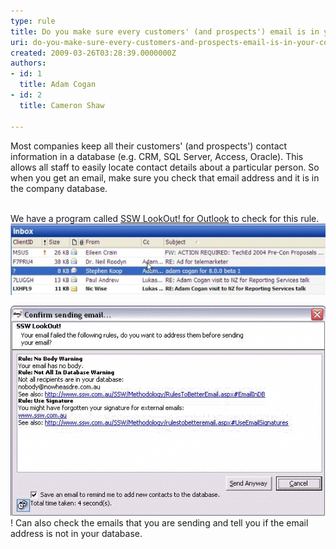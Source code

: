 ```yaml
---
type: rule
title: Do you make sure every customers' (and prospects') email is in your company database?
uri: do-you-make-sure-every-customers-and-prospects-email-is-in-your-company-database
created: 2009-03-26T03:28:39.0000000Z
authors:
- id: 1
  title: Adam Cogan
- id: 2
  title: Cameron Shaw

---
```


Most companies keep all their customers' (and prospects') contact information in a database (e.g. CRM, ​SQL Server, Access, Oracle). This allows all staff to easily locate contact details about a particular person. So when you get an email, make sure you check that email address and it is in the company database.<br> 

<br>We have a program called [SSW LookOut! for Outlook](http://www.ssw.com.au/ssw/LookOut/) to check for this rule. 
![ Stephen Koop needs to be put into the database](StephenKoopIsNotInTheDatabase.jpg) 


![ SSW Lookout](NotInDatabase.gif) 
! Can also check the emails that you are sending and tell you if the email address is not in your database.
